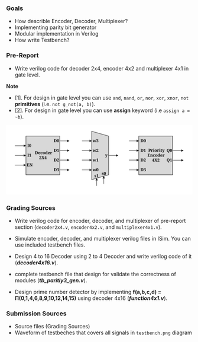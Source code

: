 ### Goals

- How describle Encoder, Decoder, Multiplexer?
- Implementing parity bit generator 
- Modular implementation in Verilog
- How write Testbench?


### Pre-Report
* Write verilog code for decoder 2x4, encoder 4x2 and multiplexer 4x1 in gate level.

**Note**
* [1]. For design in gate level you can use `and`, `nand`, `or`, `nor`, `xor`, `xnor`, `not` **primitives** (i.e. `not g_not(a, b)`).
* [2]. For design in gate level you can use **assign** keyword (i.e `assign a = ~b`).


![ENCODER, DECODER, MULTIPLEXER](./Results/components.svg)

### Grading Sources

* Write verilog code for encoder, decoder, and multiplexer of pre-report section (`decoder2x4.v`, `encoder4x2.v`, and `multiplexer4x1.v`).

* Simulate encoder, decoder, and multiplexer verilog files in ISim. You can use included testbench files.

* Design 4 to 16 Decoder using 2 to 4 Decoder and write verilog code of it (***decoder4x16.v***).


* complete  testbench file that design for validate the correctness of modules (***tb_paritiy3_gen.v***).

* Design prime number detector by implementing **f(a,b,c,d) = &#928;(0,1,4,6,8,9,10,12,14,15)** using decoder 4x16 (***function4x1.v***).

### Submission Sources
* Source files (Grading Sources)
* Waveform of testbeches that covers all signals in `testbench.png` diagram
